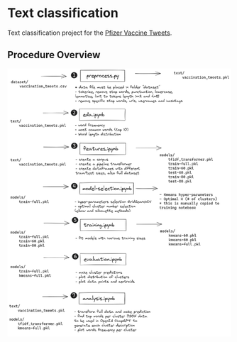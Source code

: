 # Text classification

Text classification project for the [Pfizer Vaccine Tweets](https://www.kaggle.com/datasets/gpreda/pfizer-vaccine-tweets).

## Procedure Overview

![Overview](overview.png)
